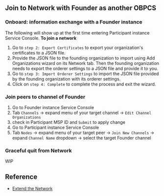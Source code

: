 
## Join to Network with Founder as another OBPCS

### Onboard: information exchange with a Founder instance
The following will show up at the first time entering Participant instance Service Console.
**To join a network**
1. Go to `step 2: Export Certificates` to export your organization's certificates to a JSON file.
2. Provide the JSON file to the founding organization to import using Add Organizations wizard on its Network tab. Then the founding organization needs to export the orderer settings to a JSON file and provide it to you.
3. Go to `step 3: Import Orderer Settings` to import the JSON file provided by the founding organization with its orderer settings.
4. Click on `step 4: Complete` to complete the process and exit the wizard.

### Join peers to channel of Founder
1. Go to Founder instance Service Console
2. Tab `Channels` -> expand menu of your target channel -> `Edit Channel Organizations`
3. check in Participant MSP ID and `Submit` to apply change
4. Go to Participant instance Service Console
5. Tab `Nodes` -> expand menu of your target peer -> `Join New Channels` -> expand `Channel Name` dropdown -> select the target Founder channel


### Graceful quit from Network
WIP

## Reference
- [Extend the Network](https://docs.oracle.com/en/cloud/paas/blockchain-cloud/usingoci/extend-network.html)